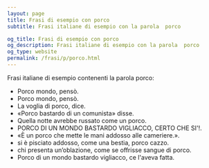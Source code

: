 ```yaml
---
layout: page
title: Frasi di esempio con porco 
subtitle: Frasi italiane di esempio con la parola  porco

og_title: Frasi di esempio con porco 
og_description: Frasi italiane di esempio con la parola  porco
og_type: website
permalink: /frasi/p/porco.html
---
```


Frasi italiane di esempio contenenti la parola porco:


- Porco mondo, pensò.
- Porco mondo, pensò.
- La voglia di porco, dice.
- «Porco bastardo di un comunista» disse.
- Quella notte avrebbe russato come un porco.
- PORCO DI UN MONDO BASTARDO VIGLIACCO, CERTO CHE SI'!.
- «È un porco che mette le mani addosso alle cameriere.».
- si è pisciato addosso, come una bestia, porco cazzo.
- chi presenta un’oblazione, come se offrisse sangue di porco.
- Porco di un mondo bastardo vigliacco, ce l'aveva fatta.
